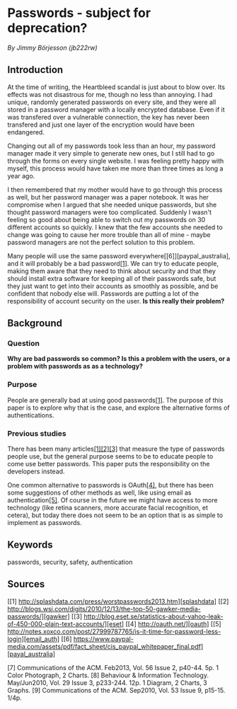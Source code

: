 # Passwords - subject for deprecation?

_By Jimmy Börjesson (jb222rw)_

## Introduction

At the time of writing, the Heartbleed scandal is just about to blow over. Its effects was not
disastrous for me, though no less than annoying. I had unique, randomly generated passwords on every
site, and they were all stored in a password manager with a locally encrypted database. Even if it
was transfered over a vulnerable connection, the key has never been transfered and just one layer of
the encryption would have been endangered.

Changing out all of my passwords took less than an hour, my password manager made it very simple to
generate new ones, but I still had to go through the forms on every single website. I was feeling
pretty happy with myself, this process would have taken me more than three times as long a year ago.

I then remembered that my mother would have to go through this process as well, but her password
manager was a paper notebook. It was her compromise when I argued that she needed unique passwords,
but she thought password managers were too complicated. Suddenly I wasn't feeling so good about
being able to switch out my passwords on 30 different accounts so quickly. I knew that the few
accounts she needed to change was going to cause her more trouble than all of mine - maybe password
managers are not the perfect solution to this problem.

Many people will use the same password everywhere[\[6\]][paypal_australia], and it will probably be a bad
password[\[1\]][splashdata]. We can try to educate people, making them aware that they need to
think about security and that they should install extra software for keeping all of their passwords
safe, but they just want to get into their accounts as smoothly as possible, and be confident that
nobody else will. Passwords are putting a lot of the responsibility of account security on the user.
**Is this really their problem?**

## Background

### Question

**Why are bad passwords so common? Is this a problem with the users, or a problem with passwords as
as a technology?**

### Purpose

People are generally bad at using good passwords[\[1\]][splashdata]. The purpose of this paper is to
explore why that is the case, and explore the alternative forms of authentications.

### Previous studies

There has been many articles[\[1\]][splashdata][\[2\]][gawker][\[3\]][eset] that measure the type of
passwords people use, but the general purpose seems to be to educate people to come use better
passwords. This paper puts the responsibility on the developers instead.

One common alternative to passwords is OAuth[\[4\]][oauth], but there has been some suggestions of
other methods as well, like using email as authentication[\[5\]][email_auth]. Of course in the
future we might have access to more technology (like retina scanners, more accurate facial
recognition, et cetera), but today there does not seem to be an option that is as simple to
implement as passwords.

## Keywords

passwords, security, safety, authentication

## Sources

[splashdata]:      http://splashdata.com/press/worstpasswords2013.htm
[gawker]:          http://blogs.wsj.com/digits/2010/12/13/the-top-50-gawker-media-passwords/
[eset]:            http://blog.eset.se/statistics-about-yahoo-leak-of-450-000-plain-text-accounts/
[oauth]:           http://oauth.net/
[email_auth]:      http://notes.xoxco.com/post/27999787765/is-it-time-for-password-less-login
[payal_australia]: https://www.paypal-media.com/assets/pdf/fact_sheet/cis_paypal_whitepaper_final.pdf

[\[1\]        http://splashdata.com/press/worstpasswords2013.htm][splashdata]
[\[2\]        http://blogs.wsj.com/digits/2010/12/13/the-top-50-gawker-media-passwords/][gawker]
[\[3\]        http://blog.eset.se/statistics-about-yahoo-leak-of-450-000-plain-text-accounts/][eset]
[\[4\]        http://oauth.net/][oauth]
[\[5\]        http://notes.xoxco.com/post/27999787765/is-it-time-for-password-less-login][email_auth]
[\[6\]        https://www.paypal-media.com/assets/pdf/fact_sheet/cis_paypal_whitepaper_final.pdf][payal_australia]

\[7\]         Communications of the ACM. Feb2013, Vol. 56 Issue 2, p40-44. 5p. 1 Color Photograph, 2 Charts.
\[8\]         Behaviour & Information Technology. May/Jun2010, Vol. 29 Issue 3, p233-244. 12p. 1 Diagram, 2 Charts, 3 Graphs.
\[9\]         Communications of the ACM. Sep2010, Vol. 53 Issue 9, p15-15. 1/4p.

